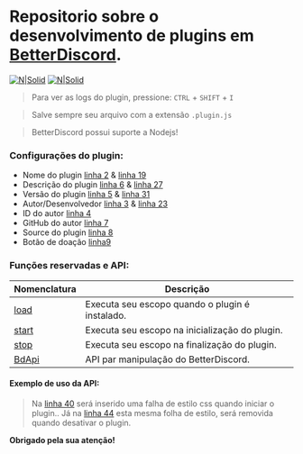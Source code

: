 # Repositorio sobre o desenvolvimento de plugins em [BetterDiscord](https://github.com/BetterDiscord/Installer/releases/tag/v1.0.0-beta).

[![N|Solid](https://cdn.discordapp.com/attachments/631607183301148672/724397007170568313/paypal.png)](https://www.paypal.com/cgi-bin/webscr?cmd=_donations&business=fabinhoec2210@gmail.com&item_name=F%C3%A1bio&currency_code=BRL)  [![N|Solid](https://cdn.discordapp.com/attachments/631607183301148672/724397005543178270/picpay.png)](https://app.picpay.com/user/smuu)

> Para ver as logs do plugin, pressione: `CTRL` + `SHIFT` + `I`

> Salve sempre seu arquivo com a extensão `.plugin.js`

> BetterDiscord possui suporte a Nodejs!

### Configurações do plugin:
- Nome do plugin [linha 2](/TemplatePlugin.plugin.js#L2) & [linha 19](/TemplatePlugin.plugin.js#L19)
- Descrição do plugin [linha 6](/TemplatePlugin.plugin.js#L6) & [linha 27](/TemplatePlugin.plugin.js#L27)
- Versão do plugin [linha 5](/TemplatePlugin.plugin.js#L5) & [linha 31](/TemplatePlugin.plugin.js#L31)
- Autor/Desenvolvedor [linha 3](/TemplatePlugin.plugin.js#L3) & [linha 23](/TemplatePlugin.plugin.js#L23)
- ID do autor [linha 4](/TemplatePlugin.plugin.js#L4)
- GitHub do autor [linha 7](/TemplatePlugin.plugin.js#L7)
- Source do plugin [linha 8](/TemplatePlugin.plugin.js#L8)
- Botão de doação [linha9](/TemplatePlugin.plugin.js#L9)

### Funções reservadas e API:

| Nomenclatura | Descrição |
| - | - |
| [load](/TemplatePlugin.plugin.js#L34) | Executa seu escopo quando o plugin é instalado.
| [start](/TemplatePlugin.plugin.js#L38) | Executa seu escopo na inicialização do plugin.
| [stop](/TemplatePlugin.plugin.js#L42) | Executa seu escopo na finalização do plugin.
| [BdApi](/TemplatePlugin.plugin.js#L39) | API par manipulação do BetterDiscord.

#### Exemplo de uso da API:
> Na [linha 40](/TemplatePlugin.plugin.js#L40) será inserido uma falha de estilo css quando iniciar o plugin..
> Já na [linha 44](/TemplatePlugin.plugin.js#L44) esta mesma folha de estilo, será removida quando desativar o plugin. 

**Obrigado pela sua atenção!**
